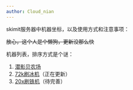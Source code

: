 ```yaml
---
author: Cloud_nian
---
```

skimit服务器中机器坐标，以及使用方式和注意事项：

~~放心，这个人是个懒狗，更新没那么快~~

机器列表，排序方式是个谜：

1. [潜影贝农场](/指南/机器/潜影贝农场)
2. [72k刷冰机](/指南/机器/72k刷冰机)（正在更新）
3. [20x刷铁机](/指南/机器/20x刷铁机)（待完善）
